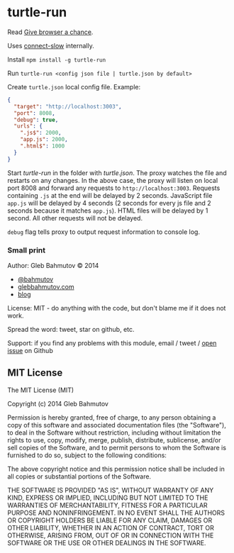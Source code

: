 # turtle-run

Read [Give browser a chance](http://bahmutov.calepin.co/give-browser-a-chance.html).

Uses [connect-slow](https://github.com/bahmutov/connect-slow) internally.

Install `npm install -g turtle-run`

Run `turtle-run <config json file | turtle.json by default>`

Create `turtle.json` local config file. Example:

```json
{
  "target": "http://localhost:3003",
  "port": 8008,
  "debug": true,
  "urls": {
    ".js$": 2000,
    "app.js": 2000,
    ".html$": 1000
  }
}
```

Start *turtle-run* in the folder with *turtle.json*. The proxy watches the file and restarts on any changes.
In the above case, the proxy will listen on local port 8008 and forward any requests to `http://localhost:3003`.
Requests containing `.js` at the end will be delayed by 2 seconds. JavaScript file `app.js` will be delayed by
4 seconds (2 seconds for every js file and 2 seconds because it matches `app.js`). HTML files will be delayed 
by 1 second. All other requests will not be delayed.

`debug` flag tells proxy to output request information to console log.

### Small print

Author: Gleb Bahmutov &copy; 2014

* [@bahmutov](https://twitter.com/bahmutov)
* [glebbahmutov.com](http://glebbahmutov.com)
* [blog](http://bahmutov.calepin.co/)

License: MIT - do anything with the code, but don't blame me if it does not work.

Spread the word: tweet, star on github, etc.

Support: if you find any problems with this module, email / tweet /
[open issue](https://github.com/bahmutov/turtle-run/issues) on Github

## MIT License

The MIT License (MIT)

Copyright (c) 2014 Gleb Bahmutov

Permission is hereby granted, free of charge, to any person obtaining a copy of
this software and associated documentation files (the "Software"), to deal in
the Software without restriction, including without limitation the rights to
use, copy, modify, merge, publish, distribute, sublicense, and/or sell copies of
the Software, and to permit persons to whom the Software is furnished to do so,
subject to the following conditions:

The above copyright notice and this permission notice shall be included in all
copies or substantial portions of the Software.

THE SOFTWARE IS PROVIDED "AS IS", WITHOUT WARRANTY OF ANY KIND, EXPRESS OR
IMPLIED, INCLUDING BUT NOT LIMITED TO THE WARRANTIES OF MERCHANTABILITY, FITNESS
FOR A PARTICULAR PURPOSE AND NONINFRINGEMENT. IN NO EVENT SHALL THE AUTHORS OR
COPYRIGHT HOLDERS BE LIABLE FOR ANY CLAIM, DAMAGES OR OTHER LIABILITY, WHETHER
IN AN ACTION OF CONTRACT, TORT OR OTHERWISE, ARISING FROM, OUT OF OR IN
CONNECTION WITH THE SOFTWARE OR THE USE OR OTHER DEALINGS IN THE SOFTWARE.
